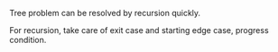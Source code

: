 
Tree problem can be resolved by recursion quickly.

For recursion, take care of exit case and starting edge case, progress condition.
